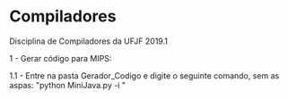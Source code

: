 # Compiladores
Disciplina de Compiladores da UFJF 2019.1

1 - Gerar código para MIPS:

1.1 - Entre na pasta Gerador_Codigo e digite o seguinte comando, sem as aspas:
"python MiniJava.py -i <Caminho do arquivo JAVA a ser compilado>"